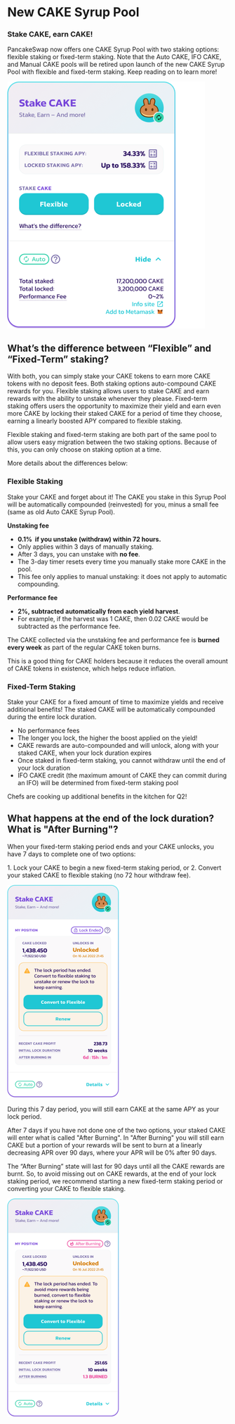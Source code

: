 # New CAKE Syrup Pool

### Stake CAKE, earn CAKE!

PancakeSwap now offers one CAKE Syrup Pool with two staking options: flexible staking or fixed-term staking. Note that the Auto CAKE, IFO CAKE, and Manual CAKE pools will be retired upon launch of the new CAKE Syrup Pool with flexible and fixed-term staking. Keep reading on to learn more!

![New Cake Pool](../../.gitbook/assets/cake-pool-enabled1.png)

## What’s the difference between “Flexible” and “Fixed-Term” staking?

With both, you can simply stake your CAKE tokens to earn more CAKE tokens with no deposit fees. Both staking options auto-compound CAKE rewards for you. Flexible staking allows users to stake CAKE and earn rewards with the ability to unstake whenever they please. Fixed-term staking offers users the opportunity to maximize their yield and earn even more CAKE by locking their staked CAKE for a period of time they choose, earning a linearly boosted APY compared to flexible staking.

Flexible staking and fixed-term staking are both part of the same pool to allow users easy migration between the two staking options. Because of this, you can only choose on staking option at a time.

More details about the differences below:

### Flexible Staking

Stake your CAKE and forget about it! The CAKE you stake in this Syrup Pool will be automatically compounded (reinvested) for you, minus a small fee (same as old Auto CAKE Syrup Pool).

**Unstaking fee**&#x20;

* **0.1%  if you unstake (withdraw) within 72 hours.**
* Only applies within 3 days of manually staking.
* After 3 days, you can unstake with **no fee**.
* The 3-day timer resets every time you manually stake more CAKE in the pool.
* This fee only applies to manual unstaking: it does not apply to automatic compounding.

**Performance fee**

* **2%, subtracted automatically from each yield harvest**.
* For example, if the harvest was 1 CAKE, then 0.02 CAKE would be subtracted as the performance fee.


The CAKE collected via the unstaking fee and performance fee is **burned every week** as part of the regular CAKE token burns.&#x20;

This is a good thing for CAKE holders because it reduces the overall amount of CAKE tokens in existence, which helps reduce inflation.


### Fixed-Term Staking

Stake your CAKE for a fixed amount of time to maximize yields and receive additional benefits! The staked CAKE will be automatically compounded during the entire lock duration. 

* No performance fees
* The longer you lock, the higher the boost applied on the yield!
* CAKE rewards are auto-compounded and will unlock, along with your staked CAKE, when your lock duration expires
* Once staked in fixed-term staking, you cannot withdraw until the end of your lock duration
* IFO CAKE credit (the maximum amount of CAKE they can commit during an IFO) will be determined from fixed-term staking pool

Chefs are cooking up additional benefits in the kitchen for Q2! 

## What happens at the end of the lock duration? What is "After Burning"?

When your fixed-term staking period ends and your CAKE unlocks, you have 7 days to complete one of two options:

1\. Lock your CAKE to begin a new fixed-term staking period, or 
2\. Convert your staked CAKE to flexible staking (no 72 hour withdraw fee).

![](https://github.com/ChefXander/pancake-document/blob/en/.gitbook/assets/cake-pool-lock-end.png)

During this 7 day period, you will still earn CAKE at the same APY as your lock period.

After 7 days if you have not done one of the two options, your staked CAKE will enter what is called "After Burning". In "After Burning" you will still earn CAKE but a portion of your rewards will be sent to burn at a linearly decreasing APR over 90 days, where your APR will be 0% after 90 days.  

The “After Burning” state will last for 90 days until all the CAKE rewards are burnt. So, to avoid missing out on CAKE rewards, at the end of your lock staking period, we recommend starting a new fixed-term staking period or converting your CAKE to flexible staking.

![](https://github.com/ChefXander/pancake-document/blob/en/.gitbook/assets/cake-pool-lock-burn.png)

